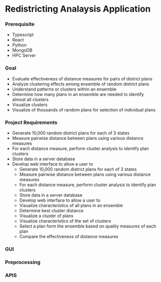 # Redistricting Analaysis Application

### Prerequisite
* Typescript
* React
* Python
* MongoDB
* HPC Server

### Goal

* Evaluate effectiveness of distance measures for pairs of district plans
* Analyze clustering effects among ensemble of random district plans
* Understand patterns or clusters within an ensemble 
* Determine how many plans in an ensemble are needed to identify almost all clusters
* Visualize clusters
* Visualize of thousands of random plans for selection of individual plans

### Project Requirements
* Generate 10,000 random district plans for each of 3 states
* Measure pairwise distance between plans using various distance measures
* For each distance measure, perform cluster analysis to identify plan clusters
* Store data in a server database 
* Develop web interface to allow a user to 
    * Generate 10,000 random district plans for each of 3 states
    * Measure pairwise distance between plans using various distance measures
    * For each distance measure, perform cluster analysis to identify plan clusters
    * Store data in a server database 
    * Develop web interface to allow a user to 
    * Visualize characteristics of all plans in an ensemble 
    * Determine best cluster distance
    * Visualize a cluster of plans
    * Visualize characteristics of the set of clusters
    * Select a plan form the ensemble based on quality measures of each plan
    * Compare the effectiveness of distance measures

### GUI 


### Preprocessing


### APIS